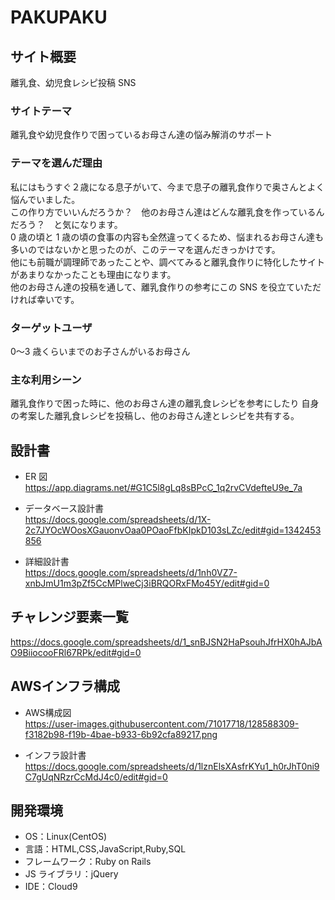 # PAKUPAKU

## サイト概要

離乳食、幼児食レシピ投稿 SNS

### サイトテーマ

離乳食や幼児食作りで困っているお母さん達の悩み解消のサポート

### テーマを選んだ理由

私にはもうすぐ２歳になる息子がいて、今まで息子の離乳食作りで奥さんとよく悩んでいました。  
この作り方でいいんだろうか？　他のお母さん達はどんな離乳食を作っているんだろう？　と気になります。  
0 歳の頃と 1 歳の頃の食事の内容も全然違ってくるため、悩まれるお母さん達も多いのではないかと思ったのが、このテーマを選んだきっかけです。  
他にも前職が調理師であったことや、調べてみると離乳食作りに特化したサイトがあまりなかったことも理由になります。  
他のお母さん達の投稿を通して、離乳食作りの参考にこの SNS を役立ていただければ幸いです。

### ターゲットユーザ

0〜3 歳くらいまでのお子さんがいるお母さん

### 主な利用シーン

離乳食作りで困った時に、他のお母さん達の離乳食レシピを参考にしたり
自身の考案した離乳食レシピを投稿し、他のお母さん達とレシピを共有する。

## 設計書

* ER 図  
<https://app.diagrams.net/#G1C5l8gLq8sBPcC_1q2rvCVdefteU9e_7a>

* データベース設計書  
<https://docs.google.com/spreadsheets/d/1X-2c7JYOcWOosXGauonvOaa0POaoFfbKIpkD103sLZc/edit#gid=1342453856>

* 詳細設計書  
<https://docs.google.com/spreadsheets/d/1nh0VZ7-xnbJmU1m3pZf5CcMPlweCj3iBRQORxFMo45Y/edit#gid=0>

## チャレンジ要素一覧

<https://docs.google.com/spreadsheets/d/1_snBJSN2HaPsouhJfrHX0hAJbAO9BiiocooFRl67RPk/edit#gid=0>

## AWSインフラ構成

* AWS構成図  
<https://user-images.githubusercontent.com/71017718/128588309-f3182b98-f19b-4bae-b933-6b92cfa89217.png>

* インフラ設計書  
<https://docs.google.com/spreadsheets/d/1lznElsXAsfrKYu1_h0rJhT0ni9C7gUqNRzrCcMdJ4c0/edit#gid=0>


## 開発環境

- OS：Linux(CentOS)
- 言語：HTML,CSS,JavaScript,Ruby,SQL
- フレームワーク：Ruby on Rails
- JS ライブラリ：jQuery
- IDE：Cloud9